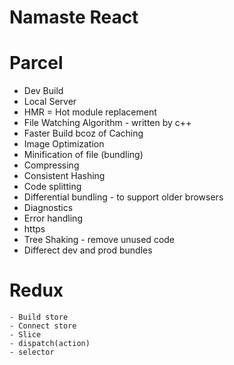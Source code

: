# Namaste React

# Parcel
- Dev Build
- Local Server
- HMR = Hot module replacement
- File Watching Algorithm - written by c++
- Faster Build bcoz of Caching
- Image Optimization
- Minification of file (bundling)
- Compressing
- Consistent Hashing 
- Code splitting
- Differential bundling - to support older browsers
- Diagnostics
- Error handling
- https
- Tree Shaking - remove unused code
- Differect dev and prod bundles


# Redux
    - Build store
    - Connect store
    - Slice
    - dispatch(action)
    - selector